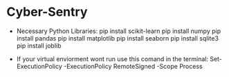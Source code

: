 # Cyber-Sentry

- Necessary Python Libraries:
    pip install scikit-learn
    pip install numpy
    pip install pandas
    pip install matplotlib
    pip install seaborn
    pip install sqlite3
    pip install joblib

- If your virtual enviorment wont run use this comand in the terminal:
    Set-ExecutionPolicy -ExecutionPolicy RemoteSigned -Scope Process